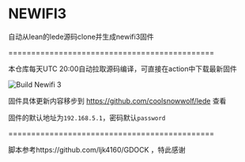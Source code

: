 # NEWIFI3

 自动从lean的lede源码clone并生成newifi3固件 

=============================================

本仓库每天UTC 20:00自动拉取源码编译，可直接在action中下载最新固件

![Build Newifi 3](https://github.com/Cathgao/newifi3/workflows/Build%20Newifi%203/badge.svg)

固件具体更新内容移步到 https://github.com/coolsnowwolf/lede 查看

固件的默认地址为`192.168.5.1`，密码默认`password`

=============================================

脚本参考https://github.com/ljk4160/GDOCK  ，特此感谢
